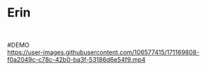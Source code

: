 # Erin
<br>


#DEMO<br>
https://user-images.githubusercontent.com/106577415/171169808-f0a2049c-c78c-42b0-ba3f-53186d6e54f9.mp4

